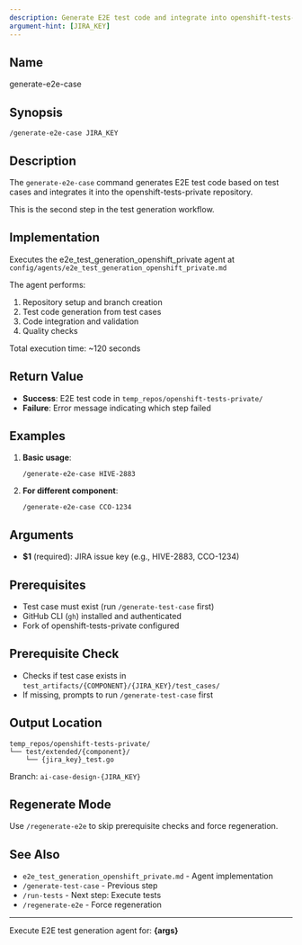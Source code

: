 ```yaml
---
description: Generate E2E test code and integrate into openshift-tests-private
argument-hint: [JIRA_KEY]
---
```


## Name
generate-e2e-case

## Synopsis
```
/generate-e2e-case JIRA_KEY
```

## Description
The `generate-e2e-case` command generates E2E test code based on test cases and integrates it into the openshift-tests-private repository.

This is the second step in the test generation workflow.

## Implementation
Executes the e2e_test_generation_openshift_private agent at `config/agents/e2e_test_generation_openshift_private.md`

The agent performs:
1. Repository setup and branch creation
2. Test code generation from test cases
3. Code integration and validation
4. Quality checks

Total execution time: ~120 seconds

## Return Value
- **Success**: E2E test code in `temp_repos/openshift-tests-private/`
- **Failure**: Error message indicating which step failed

## Examples

1. **Basic usage**:
   ```
   /generate-e2e-case HIVE-2883
   ```

2. **For different component**:
   ```
   /generate-e2e-case CCO-1234
   ```

## Arguments
- **$1** (required): JIRA issue key (e.g., HIVE-2883, CCO-1234)

## Prerequisites
- Test case must exist (run `/generate-test-case` first)
- GitHub CLI (`gh`) installed and authenticated
- Fork of openshift-tests-private configured

## Prerequisite Check
- Checks if test case exists in `test_artifacts/{COMPONENT}/{JIRA_KEY}/test_cases/`
- If missing, prompts to run `/generate-test-case` first

## Output Location
```
temp_repos/openshift-tests-private/
└── test/extended/{component}/
    └── {jira_key}_test.go
```

Branch: `ai-case-design-{JIRA_KEY}`

## Regenerate Mode
Use `/regenerate-e2e` to skip prerequisite checks and force regeneration.

## See Also
- `e2e_test_generation_openshift_private.md` - Agent implementation
- `/generate-test-case` - Previous step
- `/run-tests` - Next step: Execute tests
- `/regenerate-e2e` - Force regeneration

---

Execute E2E test generation agent for: **{args}**
